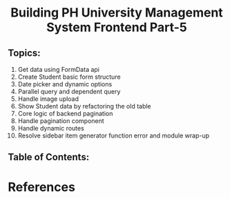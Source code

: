<h1 align='center'>Building PH University Management System Frontend Part-5</h1>

## Topics:

1. Get data using FormData api
2. Create Student basic form structure
3. Date picker and dynamic options
4. Parallel query and dependent query
5. Handle image upload
6. Show Student data by refactoring the old table
7. Core logic of backend pagination
8. Handle pagination component
9. Handle dynamic routes
10. Resolve sidebar item generator function error and module wrap-up

## Table of Contents:

# References
